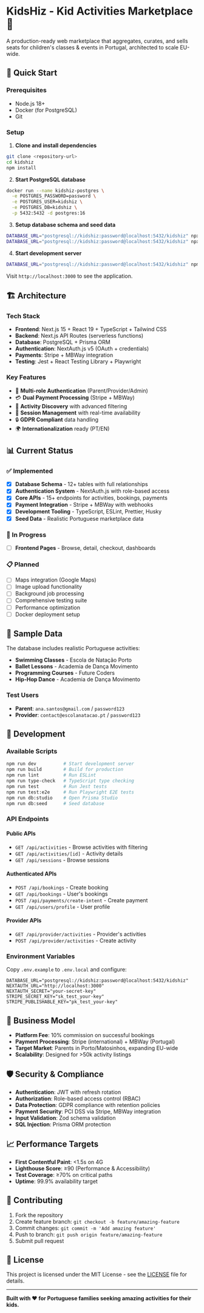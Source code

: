 # KidsHiz - Kid Activities Marketplace 🎯

A production-ready web marketplace that aggregates, curates, and sells seats for children's classes & events in Portugal, architected to scale EU-wide.

## 🚀 Quick Start

### Prerequisites
- Node.js 18+ 
- Docker (for PostgreSQL)
- Git

### Setup

1. **Clone and install dependencies**
```bash
git clone <repository-url>
cd kidshiz
npm install
```

2. **Start PostgreSQL database**
```bash
docker run --name kidshiz-postgres \
  -e POSTGRES_PASSWORD=password \
  -e POSTGRES_USER=kidshiz \
  -e POSTGRES_DB=kidshiz \
  -p 5432:5432 -d postgres:16
```

3. **Setup database schema and seed data**
```bash
DATABASE_URL="postgresql://kidshiz:password@localhost:5432/kidshiz" npx prisma db push
DATABASE_URL="postgresql://kidshiz:password@localhost:5432/kidshiz" npx tsx prisma/seed.ts
```

4. **Start development server**
```bash
DATABASE_URL="postgresql://kidshiz:password@localhost:5432/kidshiz" npm run dev
```

Visit `http://localhost:3000` to see the application.

## 🏗️ Architecture

### Tech Stack
- **Frontend**: Next.js 15 + React 19 + TypeScript + Tailwind CSS
- **Backend**: Next.js API Routes (serverless functions)
- **Database**: PostgreSQL + Prisma ORM
- **Authentication**: NextAuth.js v5 (OAuth + credentials)
- **Payments**: Stripe + MBWay integration
- **Testing**: Jest + React Testing Library + Playwright

### Key Features
- 🔐 **Multi-role Authentication** (Parent/Provider/Admin)
- 💳 **Dual Payment Processing** (Stripe + MBWay)
- 🎯 **Activity Discovery** with advanced filtering
- 📅 **Session Management** with real-time availability
- 🔒 **GDPR Compliant** data handling
- 🌍 **Internationalization** ready (PT/EN)

## 📊 Current Status

### ✅ Implemented
- [x] **Database Schema** - 12+ tables with full relationships
- [x] **Authentication System** - NextAuth.js with role-based access
- [x] **Core APIs** - 15+ endpoints for activities, bookings, payments
- [x] **Payment Integration** - Stripe + MBWay with webhooks
- [x] **Development Tooling** - TypeScript, ESLint, Prettier, Husky
- [x] **Seed Data** - Realistic Portuguese marketplace data

### 🚧 In Progress
- [ ] **Frontend Pages** - Browse, detail, checkout, dashboards

### 📋 Planned
- [ ] Maps integration (Google Maps)
- [ ] Image upload functionality
- [ ] Background job processing
- [ ] Comprehensive testing suite
- [ ] Performance optimization
- [ ] Docker deployment setup

## 🎯 Sample Data

The database includes realistic Portuguese activities:
- **Swimming Classes** - Escola de Natação Porto
- **Ballet Lessons** - Academia de Dança Movimento  
- **Programming Courses** - Future Coders
- **Hip-Hop Dance** - Academia de Dança Movimento

### Test Users
- **Parent**: `ana.santos@gmail.com` / `password123`
- **Provider**: `contact@escolanatacao.pt` / `password123`

## 🔧 Development

### Available Scripts
```bash
npm run dev          # Start development server
npm run build        # Build for production
npm run lint         # Run ESLint
npm run type-check   # TypeScript type checking
npm run test         # Run Jest tests
npm run test:e2e     # Run Playwright E2E tests
npm run db:studio    # Open Prisma Studio
npm run db:seed      # Seed database
```

### API Endpoints

#### Public APIs
- `GET /api/activities` - Browse activities with filtering
- `GET /api/activities/[id]` - Activity details
- `GET /api/sessions` - Browse sessions

#### Authenticated APIs
- `POST /api/bookings` - Create booking
- `GET /api/bookings` - User's bookings
- `POST /api/payments/create-intent` - Create payment
- `GET /api/users/profile` - User profile

#### Provider APIs
- `GET /api/provider/activities` - Provider's activities
- `POST /api/provider/activities` - Create activity

### Environment Variables
Copy `.env.example` to `.env.local` and configure:
```env
DATABASE_URL="postgresql://kidshiz:password@localhost:5432/kidshiz"
NEXTAUTH_URL="http://localhost:3000"
NEXTAUTH_SECRET="your-secret-key"
STRIPE_SECRET_KEY="sk_test_your-key"
STRIPE_PUBLISHABLE_KEY="pk_test_your-key"
```

## 🏢 Business Model

- **Platform Fee**: 10% commission on successful bookings
- **Payment Processing**: Stripe (international) + MBWay (Portugal)
- **Target Market**: Parents in Porto/Matosinhos, expanding EU-wide
- **Scalability**: Designed for >50k activity listings

## 🛡️ Security & Compliance

- **Authentication**: JWT with refresh rotation
- **Authorization**: Role-based access control (RBAC)
- **Data Protection**: GDPR compliance with retention policies
- **Payment Security**: PCI DSS via Stripe, MBWay integration
- **Input Validation**: Zod schema validation
- **SQL Injection**: Prisma ORM protection

## 📈 Performance Targets

- **First Contentful Paint**: <1.5s on 4G
- **Lighthouse Score**: ≥90 (Performance & Accessibility)
- **Test Coverage**: ≥70% on critical paths
- **Uptime**: 99.9% availability target

## 🤝 Contributing

1. Fork the repository
2. Create feature branch: `git checkout -b feature/amazing-feature`
3. Commit changes: `git commit -m 'Add amazing feature'`
4. Push to branch: `git push origin feature/amazing-feature`
5. Submit pull request

## 📄 License

This project is licensed under the MIT License - see the [LICENSE](LICENSE) file for details.

---

**Built with ❤️ for Portuguese families seeking amazing activities for their kids.**
